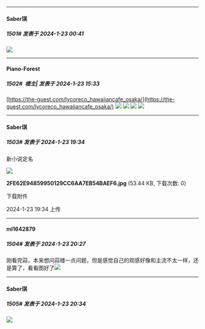 
*****

####  Saber琪  
##### 1501#       发表于 2024-1-23 00:41

<img src="https://static.saraba1st.com/image/smiley/face2017/033.png" referrerpolicy="no-referrer">


*****

####  Piano-Forest  
##### 1502#         楼主| 发表于 2024-1-23 15:33

[https://the-guest.com/lycoreco_hawaiiancafe_osaka/](https://the-guest.com/lycoreco_hawaiiancafe_osaka/)
<img src="https://p.sda1.dev/15/f4a95ff678f8e4301b4a2ade1012624b/20240123_152118.jpg" referrerpolicy="no-referrer">
<img src="https://p.sda1.dev/15/b726088cbcdc9763612e37e5cca2df9d/LycoRco_1250_1.jpg" referrerpolicy="no-referrer">
<img src="https://p.sda1.dev/15/fd886d21eb1cf275c7a2516f04813562/LycoReco_goods_web_tapestry.jpg" referrerpolicy="no-referrer">
<img src="https://p.sda1.dev/15/3f93f927b2150c62deee732803ccd63a/240116lyco_マイムHP用画像_アクリル.jpg" referrerpolicy="no-referrer">


*****

####  Saber琪  
##### 1503#       发表于 2024-1-23 19:34

新小说定名

<img src="https://img.saraba1st.com/forum/202401/23/193401imiwg8zjmmwbjl7n.jpg" referrerpolicy="no-referrer">

<strong>2FE62E94859950129CC6AA7EB54BAEF6.jpg</strong> (53.44 KB, 下载次数: 0)

下载附件

2024-1-23 19:34 上传


*****

####  ml1642879  
##### 1504#       发表于 2024-1-23 20:27

刚看完蒜，本来想问蒜楼一点问题，但是感觉自己的观感好像和主流不太一样，还是算了，看看图好了<img src="https://static.saraba1st.com/image/smiley/carton2017/397.png" referrerpolicy="no-referrer">


*****

####  Saber琪  
##### 1505#       发表于 2024-1-23 20:34

<img src="https://static.saraba1st.com/image/smiley/face2017/112.png" referrerpolicy="no-referrer">

